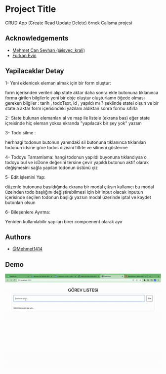 
# Project Title

CRUD App
(Create Read Update Delete)
örnek Calisma projesi
## Acknowledgements

 - [Mehmet Can Seyhan (@isvec_krali)](https://twitter.com/isvec_kraIi)
 - [Furkan Evin](https://www.linkedin.com/in/furkan-evin/)


## Yapilacaklar Detay

1- Yeni eklenicek eleman almak için bir form oluştur:

form içerisnden verileri alıp state aktar
daha sonra ekle butonuna tıklanınca forma girilen bilgilerle yeni bir obje oluştur 
oluşturlamn öğede olması gereken bilgiler : tarih , todoText, id , yapıldı mı ? şeklinde statei olsun 
ve bir state a aktar
form içerisindeki yazılanı aldıktan sonra formu sıfırla

2- State bulunan elemanları al ve map ile listele (ekrana bas)
 eğer state içreisinde hiç eleman yoksa ekranda "yapılacak bir şey yok" yazsın

3- Todo silme :

herhnagi todonun  butonun yanındaki sil butonuna tıklanınca
tıklanılan todonun idsine göre todos dizisini filtrle ve silineni gösterme

 4- Todoyu Tamamlama:
hangi todonun yapıldı buyonuna tıklandıysa o todoyu bul ve isDone değerini tersine çevir
yapıldı butonun aktif olarak değişmesini sağla
yapılan todonun üstünü çiz

5- Edit işlemini Yap:

düzenle butonuna basıldığında ekrana bir modal çıksın
kullanıcı bu modal üzeinden todo başlığını değiştirebilmesi için bir input olacak
inputun içerisinde seçilen todonun başlığı yazsın
modal üzerinde iptal ve kaydet butonları olsun

6- Bileşenlere Ayırma:

Yeniden kullanılabilir yapıları birer compoenent olarak ayır

## Authors

- [@Mehmet1414](https://www.linkedin.com/in/mehmet1414/)


## Demo


<img src="./src/assetss/video2.gif" ></img>